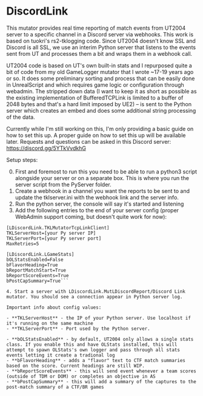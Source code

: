 # DiscordLink


This mutator provides real time reporting of match events from UT2004 server to a specific channel in a Discord server via webhooks. This work is based on tuokri's rs2-tklogging code. Since UT2004 doesn't know SSL and Discord is all SSL, we use an interim Python server that listens to the events sent from UT and processes them a bit and wraps them in a webhook call.


UT2004 code is based on UT's own built-in stats and I repurposed quite a bit of code from my old GameLogger mutator that I wrote ~17-19 years ago or so. It does some preliminary sorting and process that can be easily done in UnrealScript and which requires game logic or configuration through webadmin. The stripped down data (I want to keep it as short as possible as the existing implementation of BufferedTCPLink is limited to a buffer of 2048 bytes and that's a hard limit imposed by UE2) – is sent to the Python server which creates an embed and does some additional string processing of the data.


Currently while I'm still working on this, I'm only providing a basic guide on how to set this up. A proper guide on how to set this up will be available later. Requests and questions can be asked in this Discord server: https://discord.gg/5YTkVvdkhG

Setup steps: 

0. First and foremost to run this you need to be able to run a python3 script alongside your server or on a separate box. This is where you run the server script from the PyServer folder. 
1. Create a webhook in a channel you want the reports to be sent to and update the tklserver.ini with the webhook link and the server info.
2. Run the python server, the console will say it's started and listening
3. Add the following entries to the end of your server config (proper WebAdmin support coming, but doesn't quite work for now):

```
[LDiscordLink.TKLMutatorTcpLinkClient]
TKLServerHost=[your Py server IP]
TKLServerPort=[your Py server port]
MaxRetries=5

[LDiscordLink.LGameStats]
bOLStatsEnabled=False
bFlavorHeading=True
bReportMatchStart=True
bReportScoreEvents=True
bPostCapSummary=True```

4. Start a server with LDiscordLink.MutLDiscordReport/Discord Link mutator. You should see a connection appear in Python server log.

Important info about config values: 

- **TKLServerHost** - the IP of your Python server. Use localhost if it's running on the same machine
- **TKLServerPort** - Port used by the Python server.

- **bOLStatsEnabled** - by default, UT2004 only allows a single stats class. If you enable this and have OLStats installed, this will attempt to spawn OLStats's own logger and pass through all stats events letting it create a tradional log 
- **bFlavorHeading** - adds a "flavor" text to CTF match summaries based on the score. Current headings are still WIP. 
- **bReportScoreEvents** - this will send event whenever a team scores (outside of TDM or DOM) or completes an objective in AS 
- **bPostCapSummary** - this will add a summary of the captures to the post-match summary of a CTF/BR games 
